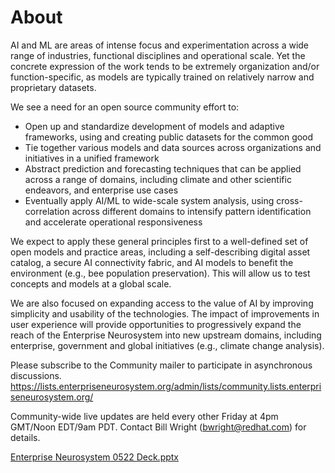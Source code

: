 # About
AI and ML are areas of intense focus and experimentation across a wide range of industries, functional disciplines and operational scale. Yet the concrete expression of the work tends to be extremely organization and/or function-specific, as models are typically trained on relatively narrow and proprietary datasets. 

We see a need for an open source community effort to:

* Open up and standardize development of models and adaptive frameworks, using and creating public datasets for the common good
* Tie together various models and data sources across organizations and initiatives in a unified framework
* Abstract prediction and forecasting techniques that can be applied across a range of domains, including climate and other scientific endeavors, and enterprise use cases
* Eventually apply AI/ML to wide-scale system analysis, using cross-correlation across different domains to intensify pattern identification and accelerate operational responsiveness

We expect to apply these general principles first to a well-defined set of open models and practice areas, including a self-describing digital asset catalog, a secure AI connectivity fabric, and AI models to benefit the environment (e.g., bee population preservation). This will allow us to test concepts and models at a global scale. 

We are also focused on expanding access to the value of AI by improving simplicity and usability of the technologies. The impact of improvements in user experience will provide opportunities to progressively expand the reach of the Enterprise Neurosystem into new upstream domains, including enterprise, government and global initiatives (e.g., climate change analysis).

Please subscribe to the Community mailer to participate in asynchronous discussions. https://lists.enterpriseneurosystem.org/admin/lists/community.lists.enterpriseneurosystem.org/

Community-wide live updates are held every other Friday at 4pm GMT/Noon EDT/9am PDT. Contact Bill Wright (bwright@redhat.com) for details.

[Enterprise Neurosystem 0522 Deck.pptx](https://github.com/Enterprise-Neurosystem/Enterprise-Neurosystem/files/8719460/Enterprise.Neurosystem.0522.Deck.pptx)
